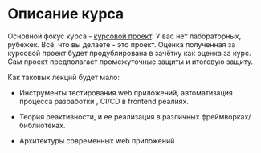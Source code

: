 # Описание курса

Основной фокус курса - [курсовой проект](./PROJECT.md).
У вас нет лабораторных, рубежек. Всё, что вы делаете - это проект.
Оценка полученная за курсовой проект будет продублирована в зачётку как оценка за курс.
Сам проект предполагает промежуточные защиты и итоговую защиту.

Как таковых лекций будет мало:

- Инструменты тестирования web приложений,  автоматизация процесса разработки , CI/CD в frontend реалиях.

- Теория реактивности, и ее реализация в различных фреймворках/ библиотеках.

- Архитектуры современных web приложений
